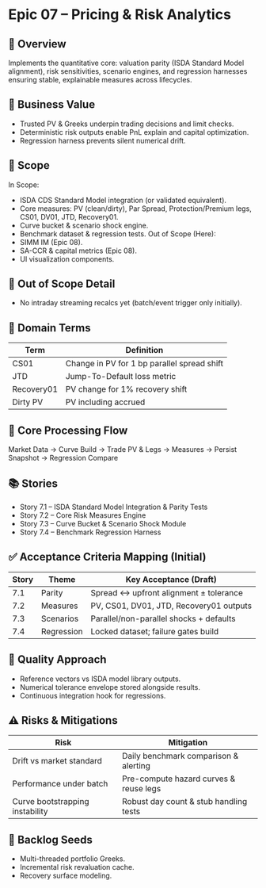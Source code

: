 # Epic 07 – Pricing & Risk Analytics

## 📌 Overview
Implements the quantitative core: valuation parity (ISDA Standard Model alignment), risk sensitivities, scenario engines, and regression harnesses ensuring stable, explainable measures across lifecycles.

## 🎯 Business Value
- Trusted PV & Greeks underpin trading decisions and limit checks.
- Deterministic risk outputs enable PnL explain and capital optimization.
- Regression harness prevents silent numerical drift.

## 🧠 Scope
In Scope:
- ISDA CDS Standard Model integration (or validated equivalent).
- Core measures: PV (clean/dirty), Par Spread, Protection/Premium legs, CS01, DV01, JTD, Recovery01.
- Curve bucket & scenario shock engine.
- Benchmark dataset & regression tests.
Out of Scope (Here):
- SIMM IM (Epic 08).
- SA-CCR & capital metrics (Epic 08).
- UI visualization components.

## 🚫 Out of Scope Detail
- No intraday streaming recalcs yet (batch/event trigger only initially).

## 🔐 Domain Terms
| Term | Definition |
|------|------------|
| CS01 | Change in PV for 1 bp parallel spread shift |
| JTD | Jump-To-Default loss metric |
| Recovery01 | PV change for 1% recovery shift |
| Dirty PV | PV including accrued |

## 🔄 Core Processing Flow
Market Data → Curve Build → Trade PV & Legs → Measures → Persist Snapshot → Regression Compare

## 📚 Stories
- Story 7.1 – ISDA Standard Model Integration & Parity Tests
- Story 7.2 – Core Risk Measures Engine
- Story 7.3 – Curve Bucket & Scenario Shock Module
- Story 7.4 – Benchmark Regression Harness

## ✅ Acceptance Criteria Mapping (Initial)
| Story | Theme | Key Acceptance (Draft) |
|-------|-------|------------------------|
| 7.1 | Parity | Spread ↔ upfront alignment ± tolerance |
| 7.2 | Measures | PV, CS01, DV01, JTD, Recovery01 outputs |
| 7.3 | Scenarios | Parallel/non-parallel shocks + defaults |
| 7.4 | Regression | Locked dataset; failure gates build |

## 🧪 Quality Approach
- Reference vectors vs ISDA model library outputs.
- Numerical tolerance envelope stored alongside results.
- Continuous integration hook for regressions.

## ⚠️ Risks & Mitigations
| Risk | Mitigation |
|------|------------|
| Drift vs market standard | Daily benchmark comparison & alerting |
| Performance under batch | Pre-compute hazard curves & reuse legs |
| Curve bootstrapping instability | Robust day count & stub handling tests |

## 🔮 Backlog Seeds
- Multi-threaded portfolio Greeks.
- Incremental risk revaluation cache.
- Recovery surface modeling.
